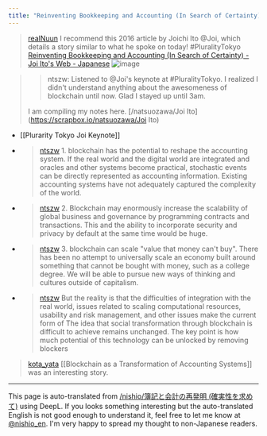```yaml
---
title: "Reinventing Bookkeeping and Accounting (In Search of Certainty)"
---
```


> [realNuun](https://twitter.com/realNuun/status/1646064039137804288/photo/1) I recommend this 2016 article by Joichi Ito @Joi, which details a story similar to what he spoke on today!
>  #PluralityTokyo
>  [Reinventing Bookkeeping and Accounting (In Search of Certainty) - Joi Ito's Web - Japanese](https://joi.ito.com/jp/archives/2016/05/08/005596.html)
![image](https://gyazo.com/55b7888e2667d7519980ebed134cb833/thumb/1000)

>  >ntszw: Listened to @Joi's keynote at #PluralityTokyo. I realized I didn't understand anything about the awesomeness of blockchain until now. Glad I stayed up until 3am.
>
>  I am compiling my notes here.
>  [/natsuozawa/Joi Ito](https://scrapbox.io/natsuozawa/Joi Ito)
- [[Plurarity Tokyo Joi Keynote]]
- > [ntszw](https://twitter.com/ntszw/status/1646050677565853696) 1. blockchain has the potential to reshape the accounting system. If the real world and the digital world are integrated and oracles and other systems become practical, stochastic events can be directly represented as accounting information. Existing accounting systems have not adequately captured the complexity of the world.
- > [ntszw](https://twitter.com/ntszw/status/1646050679109341184) 2. Blockchain may enormously increase the scalability of global business and governance by programming contracts and transactions. This and the ability to incorporate security and privacy by default at the same time would be huge.
- > [ntszw](https://twitter.com/ntszw/status/1646050680430534656) 3. blockchain can scale "value that money can't buy". There has been no attempt to universally scale an economy built around something that cannot be bought with money, such as a college degree. We will be able to pursue new ways of thinking and cultures outside of capitalism.
- > [ntszw](https://twitter.com/ntszw/status/1646051549670674436) But the reality is that the difficulties of integration with the real world, issues related to scaling computational resources, usability and risk management, and other issues make the current form of The idea that social transformation through blockchain is difficult to achieve remains unchanged. The key point is how much potential of this technology can be unlocked by removing blockers

> [kota_yata](https://twitter.com/kota_yata/status/1646126555633168386) [[Blockchain as a Transformation of Accounting Systems]] was an interesting story.

---
This page is auto-translated from [/nishio/簿記と会計の再発明 (確実性を求めて)](https://scrapbox.io/nishio/簿記と会計の再発明 (確実性を求めて)) using DeepL. If you looks something interesting but the auto-translated English is not good enough to understand it, feel free to let me know at [@nishio_en](https://twitter.com/nishio_en). I'm very happy to spread my thought to non-Japanese readers.